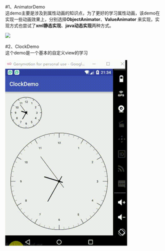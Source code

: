 #1、AnimatorDemo  
这demo主要是涉及到属性动画的知识点，为了更好的学习属性动画，该demo在实现一些动画效果上，分别选择**ObjectAnimator**、**ValueAnimator** 来实现，实现方式也尝试了**xml静态实现**、**java动态实现**两种方式。  

![](http://images2015.cnblogs.com/blog/810210/201608/810210-20160806230944747-310543784.gif)


#2、ClockDemo  
这个demo是一个基本的自定义view的学习  

![](./ClockDemo/picture/20160903_123450.gif)